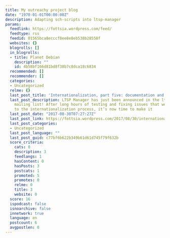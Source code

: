 ```yaml
---
title: My outreachy project blog
date: "1970-01-01T00:00:00Z"
description: Adapting sch-scripts into ltsp-manager
params:
  feedlink: https://fottsia.wordpress.com/feed/
  feedtype: rss
  feedid: 01565bca8ecccf8ee8e8eb538b28558f
  websites: {}
  blogrolls: []
  in_blogrolls:
  - title: Planet Debian
    description: ""
    id: 4b58bf166d81bd8f38b7c8dca18c6834
  recommended: []
  recommender: []
  categories:
  - Uncategorized
  relme: {}
  last_post_title: 'Internationalization, part five: documentation and release!'
  last_post_description: LTSP Manager has just been announced in the ltsp-discuss
    mailing list! After long hours of testing and fixing issues that were related
    to the internationalization process, it’s now time to make it
  last_post_date: "2017-08-30T07:27:27Z"
  last_post_link: https://fottsia.wordpress.com/2017/08/30/internationalization-part-five-documentation-and-release/
  last_post_categories:
  - Uncategorized
  last_post_language: ""
  last_post_guid: c77bf6b622b349b61d61d745f79f632b
  score_criteria:
    cats: 0
    description: 3
    feedlangs: 1
    hasContent: 0
    hasPosts: 3
    postcats: 1
    promoted: 5
    promotes: 0
    relme: 0
    title: 3
    website: 0
  score: 16
  ispodcast: false
  isnoarchive: false
  innetwork: true
  language: en
  postcount: 6
  avgpostlen: 0
---
```

